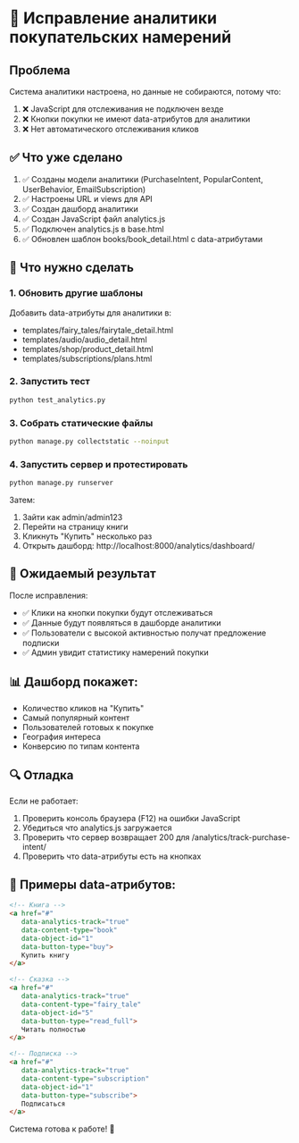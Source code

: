 # 🔧 Исправление аналитики покупательских намерений

## Проблема
Система аналитики настроена, но данные не собираются, потому что:
1. ❌ JavaScript для отслеживания не подключен везде
2. ❌ Кнопки покупки не имеют data-атрибутов для аналитики
3. ❌ Нет автоматического отслеживания кликов

## ✅ Что уже сделано
1. ✅ Созданы модели аналитики (PurchaseIntent, PopularContent, UserBehavior, EmailSubscription)
2. ✅ Настроены URL и views для API
3. ✅ Создан дашборд аналитики
4. ✅ Создан JavaScript файл analytics.js
5. ✅ Подключен analytics.js в base.html
6. ✅ Обновлен шаблон books/book_detail.html с data-атрибутами

## 🚀 Что нужно сделать

### 1. Обновить другие шаблоны
Добавить data-атрибуты для аналитики в:
- templates/fairy_tales/fairytale_detail.html 
- templates/audio/audio_detail.html
- templates/shop/product_detail.html
- templates/subscriptions/plans.html

### 2. Запустить тест
```bash
python test_analytics.py
```

### 3. Собрать статические файлы
```bash
python manage.py collectstatic --noinput
```

### 4. Запустить сервер и протестировать
```bash
python manage.py runserver
```

Затем:
1. Зайти как admin/admin123
2. Перейти на страницу книги
3. Кликнуть "Купить" несколько раз
4. Открыть дашборд: http://localhost:8000/analytics/dashboard/

## 🎯 Ожидаемый результат

После исправления:
- ✅ Клики на кнопки покупки будут отслеживаться
- ✅ Данные будут появляться в дашборде аналитики  
- ✅ Пользователи с высокой активностью получат предложение подписки
- ✅ Админ увидит статистику намерений покупки

## 📊 Дашборд покажет:
- Количество кликов на "Купить"
- Самый популярный контент
- Пользователей готовых к покупке
- География интереса
- Конверсию по типам контента

## 🔍 Отладка

Если не работает:
1. Проверить консоль браузера (F12) на ошибки JavaScript
2. Убедиться что analytics.js загружается
3. Проверить что сервер возвращает 200 для /analytics/track-purchase-intent/
4. Проверить что data-атрибуты есть на кнопках

## 📱 Примеры data-атрибутов:

```html
<!-- Книга -->
<a href="#" 
   data-analytics-track="true"
   data-content-type="book" 
   data-object-id="1"
   data-button-type="buy">
   Купить книгу
</a>

<!-- Сказка -->
<a href="#" 
   data-analytics-track="true"
   data-content-type="fairy_tale"
   data-object-id="5" 
   data-button-type="read_full">
   Читать полностью
</a>

<!-- Подписка -->
<a href="#"
   data-analytics-track="true" 
   data-content-type="subscription"
   data-object-id="1"
   data-button-type="subscribe">
   Подписаться
</a>
```

Система готова к работе! 🎉
